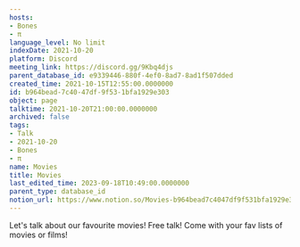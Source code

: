 ```yaml
---
hosts:
- Bones
- π
language_level: No limit
indexDate: 2021-10-20
platform: Discord
meeting_link: https://discord.gg/9Kbq4djs
parent_database_id: e9339446-880f-4ef0-8ad7-8ad1f507dded
created_time: 2021-10-15T12:55:00.0000000
id: b964bead-7c40-47df-9f53-1bfa1929e303
object: page
talktime: 2021-10-20T21:00:00.0000000
archived: false
tags:
- Talk
- 2021-10-20
- Bones
- π
name: Movies
title: Movies
last_edited_time: 2023-09-18T10:49:00.0000000
parent_type: database_id
notion_url: https://www.notion.so/Movies-b964bead7c4047df9f531bfa1929e303
---
```


Let's talk about our favourite movies!
Free talk! Come with your fav lists of movies or films!


